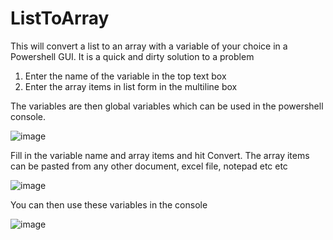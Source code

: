 # ListToArray

This will convert a list to an array with a variable of your choice in a Powershell GUI.
It is a quick and dirty solution to a problem

1. Enter the name of the variable in the top text box
2. Enter the array items in list form in the multiline box

The variables are then global variables which can be used in the powershell console.

![image](https://user-images.githubusercontent.com/21293180/210010283-23a0d31d-9baa-49bc-97af-dce56f5e7ea1.png)

Fill in the variable name and array items and hit Convert.
The array items can be pasted from any other document, excel file, notepad etc etc

![image](https://user-images.githubusercontent.com/21293180/210010510-c111bf14-a4d3-4258-a055-9ab364db2406.png)

You can then use these variables in the console

![image](https://user-images.githubusercontent.com/21293180/210010742-5560be36-d1f5-4a33-8e5d-8069f0ae7d54.png)


